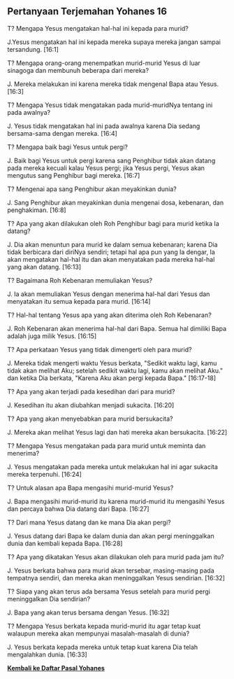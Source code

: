 ## Pertanyaan Terjemahan Yohanes 16 ##

T? Mengapa Yesus mengatakan hal-hal ini kepada para murid?

J.Yesus mengatakan hal ini kepada mereka supaya mereka jangan sampai tersandung. [16:1]

T? Mengapa orang-orang menempatkan murid-murid Yesus di luar sinagoga dan membunuh beberapa dari mereka?

J. Mereka melakukan ini karena mereka tidak mengenal Bapa atau Yesus. [16:3]

T? Mengapa Yesus tidak mengatakan pada murid-muridNya tentang ini pada awalnya?

J. Yesus tidak mengatakan hal ini pada awalnya karena Dia sedang bersama-sama dengan mereka. [16:4]

T? Mengapa baik bagi Yesus untuk pergi?

J. Baik bagi Yesus untuk pergi karena sang Penghibur tidak akan datang pada mereka kecuali kalau Yesus pergi; jika Yesus pergi, Yesus akan mengutus sang Penghibur bagi mereka. [16:7]

T? Mengenai apa sang Penghibur akan meyakinkan dunia?

J. Sang Penghibur akan meyakinkan dunia mengenai dosa, kebenaran, dan penghakiman. [16:8]

T? Apa yang akan dilakukan oleh Roh Penghibur bagi para murid ketika Ia datang?

J. Dia akan menuntun para murid ke dalam semua kebenaran; karena Dia tidak berbicara dari diriNya sendiri; tetapi hal apa pun yang Ia dengar, Ia akan mengatakan hal-hal itu dan akan menyatakan pada mereka hal-hal yang akan datang. [16:13]

T? Bagaimana Roh Kebenaran memuliakan Yesus?

J. Ia akan memuliakan Yesus dengan menerima hal-hal dari Yesus dan menyatakan itu semua kepada para murid. [16:14]

T? Hal-hal tentang Yesus apa yang akan diterima oleh Roh Kebenaran?

J. Roh Kebenaran akan menerima hal-hal dari Bapa. Semua hal dimiliki Bapa adalah juga milik Yesus. [16:15]

T? Apa perkataan Yesus yang tidak dimengerti oleh para murid?

J. Mereka tidak mengerti waktu Yesus berkata, "Sedikit waktu lagi, kamu tidak akan melihat Aku; setelah sedikit waktu lagi, kamu akan melihat Aku." dan ketika Dia berkata, "Karena Aku akan pergi kepada Bapa." [16:17-18]

T? Apa yang akan terjadi pada kesedihan dari para murid?

J. Kesedihan itu akan diubahkan menjadi sukacita. [16:20]

T? Apa yang akan menyebabkan para murid bersukacita?

J. Mereka akan melihat Yesus lagi dan hati mereka akan bersukacita. [16:22]

T? Mengapa Yesus mengatakan pada para murid untuk meminta dan menerima?

J. Yesus mengatakan pada mereka untuk melakukan hal ini agar sukacita mereka terpenuhi. [16:24]

T? Untuk alasan apa Bapa mengasihi murid-murid Yesus?

J. Bapa mengasihi murid-murid itu karena murid-murid itu mengasihi Yesus dan percaya bahwa Dia datang dari Bapa. [16:27]

T? Dari mana Yesus datang dan ke mana Dia akan pergi?

J. Yesus datang dari Bapa ke dalam dunia dan akan pergi meninggalkan dunia dan kembali kepada Bapa. [16:28]

T? Apa yang dikatakan Yesus akan dilakukan oleh para murid pada jam itu?

J. Yesus berkata bahwa para murid akan tersebar, masing-masing pada tempatnya sendiri, dan mereka akan meninggalkan Yesus sendirian. [16:32]

T? Siapa yang akan terus ada bersama Yesus setelah para murid pergi meninggalkan Dia sendirian?

J. Bapa yang akan terus bersama dengan Yesus. [16:32]

T? Mengapa Yesus berkata kepada murid-murid itu agar tetap kuat walaupun mereka akan mempunyai masalah-masalah di dunia?

J. Yesus berkata kepada mereka untuk tetap kuat karena Dia telah mengalahkan dunia. [16:33]

__[Kembali ke Daftar Pasal Yohanes](./)__

